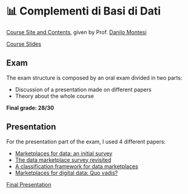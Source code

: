 # 📊 Complementi di Basi di Dati


[Course Site and Contents](https://www.unibo.it/en/study/phd-professional-masters-specialisation-schools-and-other-programmes/course-unit-catalogue/course-unit/2024/479021), given by Prof. [Danilo Montesi](https://www.unibo.it/sitoweb/danilo.montesi/)

[Course Slides](https://drive.google.com/drive/u/0/folders/17KWQxgAnnMr2mFXI0n22wykwv11ChkKX)

## Exam
The exam structure is composed by an oral exam divided in two parts:
- Discussion of a presentation made on different papers
- Theory about the whole course

**Final grade: 28/30**

## Presentation
For the presentation part of the exam, I used 4 different papers:
- [Marketplaces for data: an initial survey](https://dl.acm.org/doi/abs/10.1145/2481528.2481532?casa_token=9qKiBXesc_wAAAAA:9qQ1ZE5_jdojsjKiulS55vwSuaxMxMC_j7d3CH51BIeDykEPiaEuJ01_-Aid5QKwfDLmlYFzIWLe)
- [The data marketplace survey revisited](https://www.econstor.eu/handle/10419/94187)
- [A classification framework for data marketplaces](https://link.springer.com/article/10.1007/s40595-016-0064-2)
- [Marketplaces for digital data: Quo vadis?](https://www.econstor.eu/handle/10419/129780)

[Final Presentation](https://github.com/DavideDeRosa/cs_master/blob/main/Complementi_basi_di_dati/Progetto/Davide%20De%20Rosa%20-%20Presentazione%20CBD.pdf)
